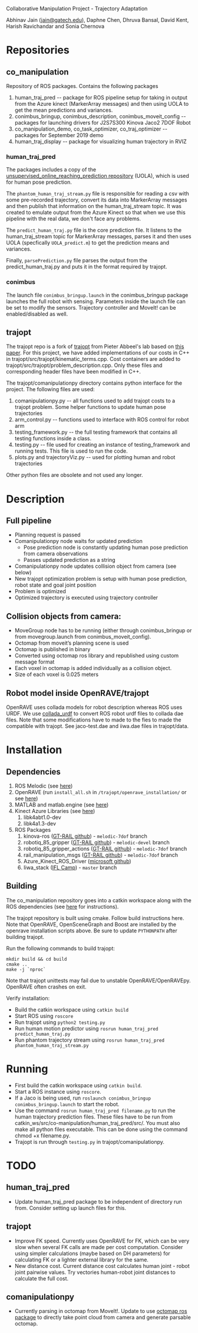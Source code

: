 
Collaborative Manipulation Project - Trajectory Adaptation

Abhinav Jain (jain@gatech.edu), Daphne Chen, Dhruva Bansal, David Kent, Harish Ravichandar and Sonia Chernova

# Repositories

## co_manipulation

Repository of ROS packages. Contains the following packages

1. human_traj_pred -- package for ROS pipeline setup for taking in output from the Azure kinect (MarkerArray messages) and then using UOLA to get the mean predictions and variances. 
1. conimbus_bringup, conimbus_description, conimbus_moveit_config -- packages for launching drivers for J2S7S300 Kinova Jaco2 7DOF Robot
2. co_manipulation_demo, co_task_optimizer, co_traj_optimizer -- packages for September 2019 demo
3. human_traj_display -- package for visualizing human trajectory in RVIZ

### human_traj_pred

The packages includes a copy of the [unsupervised_online_reaching_prediction repository](https://github.com/WPI-ARC/unsupervised_online_reaching_prediction) (UOLA), which is used for human pose prediction.

The `phantom_human_traj_stream.py` file is responsible for reading a csv with some pre-recorded trajectory, convert its data into MarkerArray messages and then publish that information on the human_traj_stream topic. It was created to emulate output from the Azure Kinect so that when we use this pipeline with the real data, we don't face any problems. 

The `predict_human_traj.py` file is the core prediction file. It listens to the human_traj_stream topic for MarkerArray messages, parses it and then uses UOLA (specfically `UOLA_predict.m`) to get the prediction means and variances. 

Finally, `parsePrediction.py` file parses the output from the predict_human_traj.py and puts it in the format required by trajopt. 

### conimbus

The launch file `conimbus_bringup.launch` in the conimbus_bringup package launches the full robot with sensing. Parameters inside the launch file can be set to modify the sensors. Trajectory controller and MoveIt! can be enabled/disabled as well.

## trajopt

The trajopt repo is a fork of [trajopt](https://github.com/joschu/trajopt) from Pieter Abbeel's lab based on [this paper](http://joschu.net/docs/trajopt-paper.pdf). For this project, we have added implementations of our costs in C++ in trajopt/src/trajopt/kinematic_terms.cpp. Cost containers are added to trajopt/src/trajopt/problem_description.cpp. Only these files and corresponding header files have been modified in C++.

The trajopt/comanipulationpy directory contains python interface for the project. The following files are used:

1. comanipulationpy.py -- all functions used to add trajopt costs to a trajopt problem. Some helper functions to update human pose trajectories
2. arm_control.py -- functions used to interface with ROS control for robot arm
3. testing_framework.py -- the full testing framework that contains all testing functions inside a class. 
4. testing.py -- file used for creating an instance of testing_framework and running tests. This file is used to run the code.
5. plots.py and trajectoryViz.py -- used for plotting human and robot trajectories

Other python files are obsolete and not used any longer.

# Description

## Full pipeline

- Planning request is passed
- Comanipulationpy node waits for updated prediction
    - Pose prediction node is constantly updating human pose prediction from camera observations
    - Passes updated prediction as a string
- Comanipulationpy node updates collision object from camera (see below)
- New trajopt optimization problem is setup with human pose prediction, robot state and goal joint position
- Problem is optimized
- Optimized trajectory is executed using trajectory controller

## Collision objects from camera:

- MoveGroup node has to be running (either through conimbus_bringup or from movegroup.launch from conimbus_moveit_config).
- Octomap from moveit’s planning scene is used
- Octomap is published in binary
- Converted using octomap ros library and republished using custom message format
- Each voxel in octomap is added individually as a collision object.
- Size of each voxel is 0.025 meters

## Robot model inside OpenRAVE/trajopt

OpenRAVE uses collada models for robot description whereas ROS uses URDF. We use [collada_urdf](http://wiki.ros.org/collada_urdf) to convert ROS robot urdf files to collada dae files. Note that some modifications have to made to the fies to made the compatible with trajopt. See jaco-test.dae and iiwa.dae files in trajopt/data.

# Installation

## Dependencies

1. ROS Melodic (see [here](http://wiki.ros.org/melodic/Installation/Ubuntu))
2. OpenRAVE (run `install_all.sh` in `/trajopt/openrave_installation/` or see [here](https://github.com/crigroup/openrave-installation))
3. MATLAB and matlab.engine (see [here](https://www.mathworks.com/help/matlab/matlab_external/install-the-matlab-engine-for-python.html))
4. Kinect Azure Libraries (see [here](https://docs.microsoft.com/en-us/azure/kinect-dk/sensor-sdk-download))
    1. libk4abt1.0-dev
    2. libk4a1.3-dev
5. ROS Packages
    1. kinova-ros ([GT-RAIL github](https://github.com/GT-RAIL/kinova-ros)) - `melodic-7dof` branch
    2. robotiq_85_gripper ([GT-RAIL github](https://github.com/GT-RAIL/robotiq_85_gripper)) - `melodic-devel` branch
    3. robotiq_85_gripper_actions ([GT-RAIL github](https://github.com/GT-RAIL/robotiq_85_gripper_actions)) - `melodic-7dof` branch
    4. rail_manipulation_msgs ([GT-RAIL github](https://github.com/GT-RAIL/rail_manipulation_msgs)) - `melodic-7dof` branch
    5. Azure_Kinect_ROS_Driver ([microsoft github](https://github.com/microsoft/Azure_Kinect_ROS_Driver))
    6. Iiwa_stack ([IFL Camp](https://github.com/IFL-CAMP/iiwa_stack)) - `master` branch

## Building

The co_manipulation repository goes into a catkin workspace along with the ROS dependencies (see [here](http://wiki.ros.org/catkin/Tutorials/create_a_workspace) for instructions).

The trajopt repository is built using cmake. Follow build instructions here. Note that OpenRAVE, OpenSceneGraph and Boost are installed by the openrave installation scripts above. Be sure to update `PYTHONPATH` after building trajopt.

Run the following commands to build trajopt:

```
mkdir build && cd build
cmake ..
make -j `nproc`
```

Note that trajopt unittests may fail due to unstable OpenRAVE/OpenRAVEpy. OpenRAVE often crashes on exit.

Verify installation: 

- Build the catkin workspace using `catkin build`
- Start ROS using `roscore`
- Run trajopt using `python2 testing.py`
- Run human motion predictor using `rosrun human_traj_pred predict_human_traj.py`
- Run phantom trajectory stream using `rosrun human_traj_pred phantom_human_traj_stream.py`

# Running

- First build the catkin workspace using `catkin build`.
- Start a ROS instance using `roscore`.
- If a Jaco is being used, run `roslaunch conimbus_bringup conimbus_bringup.launch` to start the robot.
- Use the command `rosrun human_traj_pred filename.py` to run the human trajectory prediction files. These files have to be run from catkin_ws/src/co-manipulation/human_traj_pred/src/. You must also make all python files executable. This can be done using the command chmod +x filename.py. 
- Trajopt is run through `testing.py` in trajopt/comanipulationpy.


# TODO

## human_traj_pred

- Update human_traj_pred package to be independent of directory run from. Consider setting up launch files for this.

## trajopt

- Improve FK speed. Currently uses OpenRAVE for FK, which can be very slow when several FK calls are made per cost computation. Consider using simpler calculations (maybe based on DH parameters) for calculating FK or a lighter external library for the same.
- New distance cost. Current distance cost calculates human joint - robot joint pairwise values. Try vectories human-robot joint distances to calculate the full cost.

## comanipulationpy

- Currently parsing in octomap from MoveIt!. Update to use [octomap ros package](http://wiki.ros.org/octomap) to directly take point cloud from camera and generate parsable octomap.
